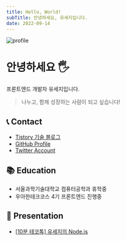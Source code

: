 ```yaml
---
title: Hello, World!
subTitle: 안녕하세요, 유세지입니다.
date: 2022-09-14
---
```


![profile](https://avatars.githubusercontent.com/u/28296575?v=4)

# 안녕하세요 🖐

프론트엔드 개발자 유세지입니다.

> 나누고, 함께 성장하는 사람이 되고 싶습니다!

## 📞 Contact

- [Tistory 기술 블로그](https://usage.tistory.com/)
- [GitHub Profile](https://github.com/usageness)
- [Twitter Account](https://twitter.com/dev_usage)

## 📚 Education

- 서울과학기술대학교 컴퓨터공학과 휴학중
- 우아한테크코스 4기 프론트엔드 진행중

## 🎤 Presentation

- [[10분 테코톡] 유세지의 Node.js](https://youtu.be/A04zlpL1Uw4)
